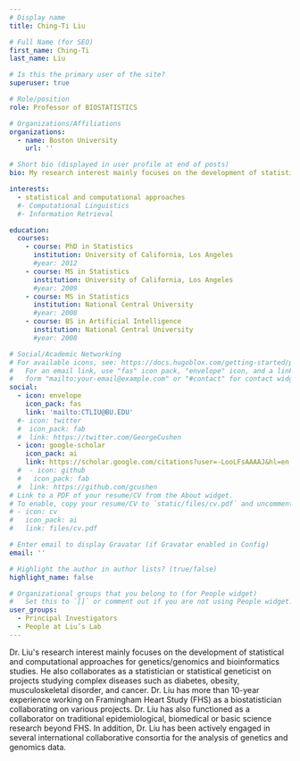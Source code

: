 ```yaml
---
# Display name
title: Ching-Ti Liu

# Full Name (for SEO)
first_name: Ching-Ti
last_name: Liu

# Is this the primary user of the site?
superuser: true

# Role/position
role: Professor of BIOSTATISTICS

# Organizations/Affiliations
organizations:
  - name: Boston University
    url: ''

# Short bio (displayed in user profile at end of posts)
bio: My research interest mainly focuses on the development of statistical and computational approaches for genetics/genomics and bioinformatics studies.

interests:
  - statistical and computational approaches
  #- Computational Linguistics
  #- Information Retrieval

education:
  courses:
    - course: PhD in Statistics
      institution: University of California, Los Angeles
      #year: 2012
    - course: MS in Statistics
      institution: University of California, Los Angeles
      #year: 2009
    - course: MS in Statistics
      institution: National Central University
      #year: 2008
    - course: BS in Artificial Intelligence
      institution: National Central University
      #year: 2008

# Social/Academic Networking
# For available icons, see: https://docs.hugoblox.com/getting-started/page-builder/#icons
#   For an email link, use "fas" icon pack, "envelope" icon, and a link in the
#   form "mailto:your-email@example.com" or "#contact" for contact widget.
social:
  - icon: envelope
    icon_pack: fas
    link: 'mailto:CTLIU@BU.EDU'
  #- icon: twitter
  #  icon_pack: fab
  #  link: https://twitter.com/GeorgeCushen
  - icon: google-scholar
    icon_pack: ai
    link: https://scholar.google.com/citations?user=-LooLFsAAAAJ&hl=en
  #  - icon: github
  #   icon_pack: fab
  #  link: https://github.com/gcushen
# Link to a PDF of your resume/CV from the About widget.
# To enable, copy your resume/CV to `static/files/cv.pdf` and uncomment the lines below.
# - icon: cv
#   icon_pack: ai
#   link: files/cv.pdf

# Enter email to display Gravatar (if Gravatar enabled in Config)
email: ''

# Highlight the author in author lists? (true/false)
highlight_name: false

# Organizational groups that you belong to (for People widget)
#   Set this to `[]` or comment out if you are not using People widget.
user_groups:
  - Principal Investigators
  - People at Liu’s Lab
---
```


Dr. Liu's research interest mainly focuses on the development of statistical and computational approaches for genetics/genomics and bioinformatics studies. He also collaborates as a statistician or statistical geneticist on projects studying complex diseases such as diabetes, obesity, musculoskeletal disorder, and cancer. Dr. Liu has more than 10-year experience working on Framingham Heart Study (FHS) as a biostatistician collaborating on various projects. Dr. Liu has also functioned as a collaborator on traditional epidemiological, biomedical or basic science research beyond FHS. In addition, Dr. Liu has been actively engaged in several international collaborative consortia for the analysis of genetics and genomics data.
